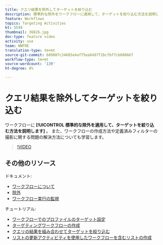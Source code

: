 ```yaml
---
title: クエリ結果を除外してターゲットを絞り込む
description: 標準的な除外をワークフローに適用して、ターゲットを絞り込む方法を説明します。 また、ワークフローの作成方法や定義済みフィルターの撮影に関する問題の解決方法についても学習します。
feature: Workflows
topics: Targeting Activities
kt: 5548
thumbnail: 36826.jpg
doc-type: feature video
activity: use
team: WWFRE
translation-type: tm+mt
source-git-commit: 689807c24685e4af75ea6497f1bcfbf7cb608667
workflow-type: tm+mt
source-wordcount: '139'
ht-degree: 8%

---
```



# クエリ結果を除外してターゲットを絞り込む

ワークフローに **[!UICONTROL 標準的な除外を適用して、ターゲットを絞り込む方法を説明します]** 。 また、ワークフローの作成方法や定義済みフィルターの撮影に関する問題の解決方法についても学習します。

>[!VIDEO](https://video.tv.adobe.com/v/36826?quality=12)

## その他のリソース

ドキュメント:

* [ワークフローについて](https://docs.adobe.com/content/help/en/campaign-classic/using/automating-with-workflows/introduction/about-workflows.html)
* [除外](https://docs.adobe.com/content/help/en/campaign-classic/using/automating-with-workflows/targeting-activities/exclusion.html)
* [ワークフロー実行の監視](https://docs.adobe.com/content/help/en/campaign-classic/using/automating-with-workflows/monitoring-workflows/monitoring-workflow-execution.html)

チュートリアル:

* [ワークフローでのプロファイルのターゲット設定](/help/acc/getting-started/targeting-profiles-in-a-workflow.md)
* [ターゲティングワークフローの作成](/help/acc/automating-with-workflows/creating-a-targeting-workflow.md)
* [クエリの結果を組み合わせてターゲットを絞り込む](/help/acc/automating-with-workflows/refining-targets-by-combining-query-results.md)
* [リストの更新アクティビティを使用したワークフローを含むリストの作成](/help/acc/automating-with-workflows/using-the-update-list-activity.md)
